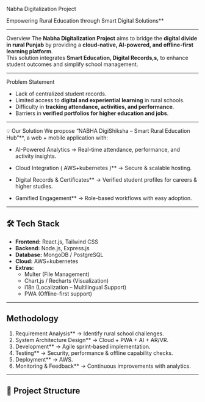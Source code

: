 
 Nabha Digitalization Project

Empowering Rural Education through Smart Digital Solutions**

---

 Overview
The **Nabha Digitalization Project** aims to bridge the **digital divide in rural Punjab** by providing a **cloud-native, AI-powered, and offline-first learning platform**.  
This solution integrates **Smart Education, Digital Records,s,** to enhance student outcomes and simplify school management.

---

 Problem Statement
- Lack of centralized student records.  
- Limited access to **digital and experiential learning** in rural schools.  
- Difficulty in **tracking attendance, activities, and performance**.  
- Barriers in **verified portfolios for higher education and jobs**.  

---

💡 Our Solution
We propose “NABHA DigiShiksha – Smart Rural Education Hub”**, a web + mobile application with:  

- AI-Powered Analytics → Real-time attendance, performance, and activity insights.  

- Cloud Integration ( AWS+kubernetes )** → Secure & scalable hosting.  
- Digital Records & Certificates** → Verified student profiles for careers & higher studies.  
- Gamified Engagement** → Role-based workflows with easy adoption.  

---

## 🛠️ Tech Stack
- **Frontend:** React.js, Tailwind CSS  
- **Backend:** Node.js, Express.js  
- **Database:** MongoDB / PostgreSQL  
- **Cloud:**  AWS+kubernetes   
- **Extras:**  
  - Multer (File Management)  
  - Chart.js / Recharts (Visualization)  
  - i18n (Localization – Multilingual Support)  
  - PWA (Offline-first support)  
      

---

##  Methodology
1.  Requirement Analysis** → Identify rural school challenges.  
2.  System Architecture Design** → Cloud + PWA + AI + AR/VR.  
3.  Development** → Agile sprint-based implementation.  
4.  Testing** → Security, performance & offline capability checks.  
5.  Deployment** → AWS.  
6.  Monitoring & Feedback** → Continuous improvements with analytics.  

---


## 📂 Project Structure
